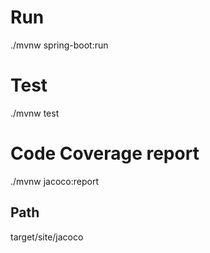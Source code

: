 # Run
./mvnw spring-boot:run

# Test
./mvnw test

# Code Coverage report
./mvnw jacoco:report

## Path
target/site/jacoco
